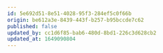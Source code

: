 ```yaml
---
id: 5e692d51-8e51-4028-95f3-284ef5c0f66b
origin: be612a3e-8439-443f-b257-b95bccde7c62
published: false
updated_by: cc1d6f85-bab6-480d-8bd1-226c3d628cb2
updated_at: 1649090804
---
```

